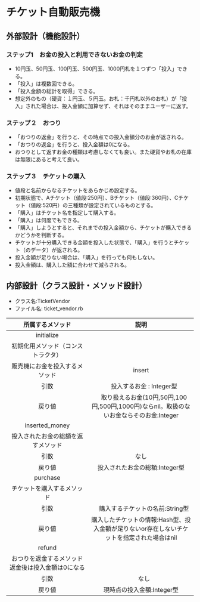# チケット自動販売機

## 外部設計（機能設計）

### ステップ1　お金の投入と利用できないお金の判定
* 10円玉、50円玉、100円玉、500円玉、1000円札を１つずつ「投入」できる。
* 「投入」は複数回できる。
* 「投入金額の総計を取得」できる。
* 想定外のもの（硬貨：１円玉、５円玉。お札：千円札以外のお札）が「投入」された場合は、投入金額に加算せず、それはそのままユーザーに返す。

### ステップ２　おつり

* 「おつりの返金」を行うと、その時点での投入金額分のお金が返される。
* 「おつりの返金」を行うと、投入金額は0になる。
* おつりとして返すお金の種類は考慮しなくても良い。また硬貨やお札の在庫は無限にあると考えて良い。


### ステップ３　チケットの購入

* 値段と名前からなるチケットをあらかじめ設定する。
* 初期状態で、Aチケット（値段:250円）、Bチケット（値段:360円）、Cチケット（値段:520円）の三種類が設定されているものとする。
* 「購入」はチケット名を指定して購入する。
* 「購入」は何度でもできる。
* 「購入」しようとすると、それまでの投入金額から、チケットが購入できるかどうかを判断する。
* チケットが十分購入できる金額を投入した状態で、「購入」を行うとチケット（のデータ）が返される。
* 投入金額が足りない場合は、「購入」を行っても何もしない。
* 投入金額は、購入した額に合わせて減らされる。


## 内部設計（クラス設計・メソッド設計）

* クラス名:TicketVendor
* ファイル名: ticket_vendor.rb

| 所属するメソッド | 説明 |
|:----------------------------:|:-----------:|
| initialize |
| 初期化用メソッド（コンストラクタ）|
| 販売機にお金を投入するメソッド | insert |
| 引数　|　投入するお金 : Integer型 |
| 戻り値 |　取り扱えるお金(10円,50円,100円,500円,1000円)ならnil。取扱のないお金ならそのお金:Integer |
| inserted_money |
| 投入されたお金の総額を返すメソッド |
| 引数 | なし |
| 戻り値 | 投入されたお金の総額:Integer型 |
|  purchase |
| チケットを購入するメソッド |
| 引数　|　購入するチケットの名前:String型 |
| 戻り値 |  購入したチケットの情報:Hash型、投入金額が足りないor存在しないチケットを指定された場合はnil |
| refund |
| おつりを返金するメソッド 返金後は投入金額は0になる |
| 引数　|　なし |
| 戻り値 |  現時点の投入金額:Integer型 |
